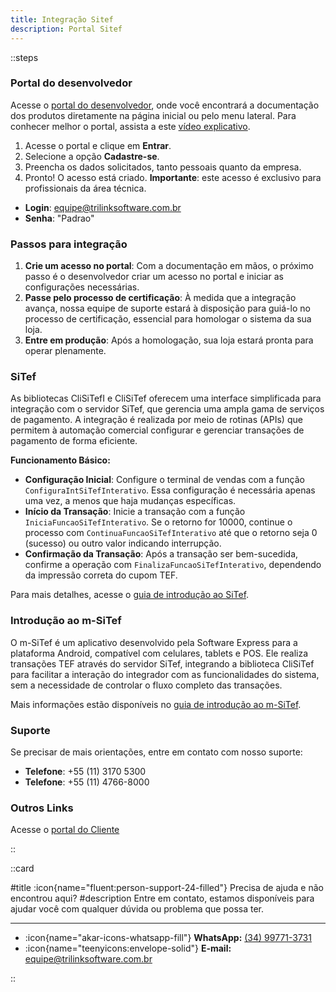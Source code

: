 ```yaml
---
title: Integração Sitef
description: Portal Sitef
---
```


::steps

### Portal do desenvolvedor

Acesse o [portal do desenvolvedor](https://dev.softwareexpress.com.br/), onde você encontrará a documentação dos produtos diretamente na página inicial ou pelo menu lateral.
Para conhecer melhor o portal, assista a este [vídeo explicativo](https://youtu.be/stESSU_ONa8).

1. Acesse o portal e clique em **Entrar**.
2. Selecione a opção **Cadastre-se**.
3. Preencha os dados solicitados, tanto pessoais quanto da empresa.
4. Pronto! O acesso está criado. **Importante**: este acesso é exclusivo para profissionais da área técnica.

- **Login**: equipe@trilinksoftware.com.br
- **Senha**: "Padrao"

### Passos para integração

1. **Crie um acesso no portal**: Com a documentação em mãos, o próximo passo é o desenvolvedor criar um acesso no portal e iniciar as configurações necessárias.
2. **Passe pelo processo de certificação**: À medida que a integração avança, nossa equipe de suporte estará à disposição para guiá-lo no processo de certificação, essencial para homologar o sistema da sua loja.
3. **Entre em produção**: Após a homologação, sua loja estará pronta para operar plenamente.

### SiTef

As bibliotecas CliSiTefI e CliSiTef oferecem uma interface simplificada para integração com o servidor SiTef, que gerencia uma ampla gama de serviços de pagamento. A integração é realizada por meio de rotinas (APIs) que permitem à automação comercial configurar e gerenciar transações de pagamento de forma eficiente.

**Funcionamento Básico:**
- **Configuração Inicial**: Configure o terminal de vendas com a função `ConfiguraIntSiTefInterativo`. Essa configuração é necessária apenas uma vez, a menos que haja mudanças específicas.
- **Início da Transação**: Inicie a transação com a função `IniciaFuncaoSiTefInterativo`. Se o retorno for 10000, continue o processo com `ContinuaFuncaoSiTefInterativo` até que o retorno seja 0 (sucesso) ou outro valor indicando interrupção.
- **Confirmação da Transação**: Após a transação ser bem-sucedida, confirme a operação com `FinalizaFuncaoSiTefInterativo`, dependendo da impressão correta do cupom TEF.

Para mais detalhes, acesse o [guia de introdução ao SiTef](https://dev.softwareexpress.com.br/docs/sitef-interface-simplificada/introducao).

### Introdução ao m-SiTef

O m-SiTef é um aplicativo desenvolvido pela Software Express para a plataforma Android, compatível com celulares, tablets e POS. Ele realiza transações TEF através do servidor SiTef, integrando a biblioteca CliSiTef para facilitar a interação do integrador com as funcionalidades do sistema, sem a necessidade de controlar o fluxo completo das transações.

Mais informações estão disponíveis no [guia de introdução ao m-SiTef](https://dev.softwareexpress.com.br/docs/m-sitef/m-SiTef).

### Suporte

Se precisar de mais orientações, entre em contato com nosso suporte:

- **Telefone**: +55 (11) 3170 5300
- **Telefone**: +55 (11) 4766-8000

### Outros Links

Acesse o [portal do Cliente](https://portaldocliente.softwareexpress.com.br/Login)

::

::card

#title
:icon{name="fluent:person-support-24-filled"} Precisa de ajuda e não encontrou aqui?
#description
Entre em contato, estamos disponíveis para ajudar você com qualquer dúvida ou problema que possa ter.

---

- :icon{name="akar-icons-whatsapp-fill"} **WhatsApp:** [(34) 99771-3731](https://wa.me/trilinksoftware)
- :icon{name="teenyicons:envelope-solid"} **E-mail:** [equipe@trilinksoftware.com.br](mailto:equipe@trilinksoftware.com.br)

::
